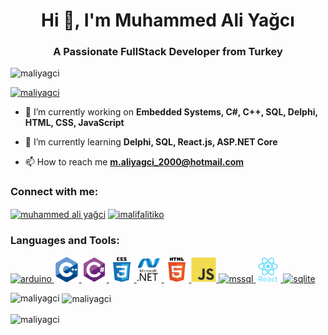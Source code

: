
<h1 align="center">Hi 👋, I'm Muhammed Ali Yağcı</h1>
<h3 align="center">A Passionate FullStack Developer from Turkey</h3>

<p align="left"> <img src="https://komarev.com/ghpvc/?username=maliyagci&label=Profile%20views&color=0e75b6&style=flat" alt="maliyagci" /> </p>

<p align="left"> <a href="https://github.com/ryo-ma/github-profile-trophy"><img src="https://github-profile-trophy.vercel.app/?username=maliyagci" alt="maliyagci" /></a> </p>

- 🔭 I’m currently working on **Embedded Systems, C#, C++, SQL, Delphi, HTML, CSS, JavaScript**

- 🌱 I’m currently learning **Delphi, SQL, React.js, ASP.NET Core**

- 📫 How to reach me **m.aliyagci_2000@hotmail.com**

<h3 align="left">Connect with me:</h3>
<p align="left">
<a href="https://www.linkedin.com/in/muhammed-ali-ya%C4%9Fci-b1b7261b6/" target="blank"><img align="center" src="https://raw.githubusercontent.com/rahuldkjain/github-profile-readme-generator/master/src/images/icons/Social/linked-in-alt.svg" alt="muhammed ali yağci" height="30" width="40" /></a>
<a href="https://instagram.com/imalifalitiko" target="blank"><img align="center" src="https://raw.githubusercontent.com/rahuldkjain/github-profile-readme-generator/master/src/images/icons/Social/instagram.svg" alt="imalifalitiko" height="30" width="40" /></a>
</p>

<h3 align="left">Languages and Tools:</h3>
<p align="left"> <a href="https://www.arduino.cc/" target="_blank" rel="noreferrer"> <img src="https://cdn.worldvectorlogo.com/logos/arduino-1.svg" alt="arduino" width="40" height="40"/> </a> <a href="https://www.w3schools.com/cpp/" target="_blank" rel="noreferrer"> <img src="https://raw.githubusercontent.com/devicons/devicon/master/icons/cplusplus/cplusplus-original.svg" alt="cplusplus" width="40" height="40"/> </a> <a href="https://www.w3schools.com/cs/" target="_blank" rel="noreferrer"> <img src="https://raw.githubusercontent.com/devicons/devicon/master/icons/csharp/csharp-original.svg" alt="csharp" width="40" height="40"/> </a> <a href="https://www.w3schools.com/css/" target="_blank" rel="noreferrer"> <img src="https://raw.githubusercontent.com/devicons/devicon/master/icons/css3/css3-original-wordmark.svg" alt="css3" width="40" height="40"/> </a> <a href="https://dotnet.microsoft.com/" target="_blank" rel="noreferrer"> <img src="https://raw.githubusercontent.com/devicons/devicon/master/icons/dot-net/dot-net-original-wordmark.svg" alt="dotnet" width="40" height="40"/> </a> <a href="https://www.w3.org/html/" target="_blank" rel="noreferrer"> <img src="https://raw.githubusercontent.com/devicons/devicon/master/icons/html5/html5-original-wordmark.svg" alt="html5" width="40" height="40"/> </a> <a href="https://developer.mozilla.org/en-US/docs/Web/JavaScript" target="_blank" rel="noreferrer"> <img src="https://raw.githubusercontent.com/devicons/devicon/master/icons/javascript/javascript-original.svg" alt="javascript" width="40" height="40"/> </a> <a href="https://www.microsoft.com/en-us/sql-server" target="_blank" rel="noreferrer"> <img src="https://www.svgrepo.com/show/303229/microsoft-sql-server-logo.svg" alt="mssql" width="40" height="40"/> </a> <a href="https://reactjs.org/" target="_blank" rel="noreferrer"> <img src="https://raw.githubusercontent.com/devicons/devicon/master/icons/react/react-original-wordmark.svg" alt="react" width="40" height="40"/> </a> <a href="https://www.sqlite.org/" target="_blank" rel="noreferrer"> <img src="https://www.vectorlogo.zone/logos/sqlite/sqlite-icon.svg" alt="sqlite" width="40" height="40"/> </a> </p>

<p><img align="left" src="https://github-readme-stats.vercel.app/api/top-langs?username=maliyagci&show_icons=true&locale=en&layout=compact" alt="maliyagci" /></p>

<p>&nbsp;<img align="center" src="https://github-readme-stats.vercel.app/api?username=maliyagci&show_icons=true&locale=en" alt="maliyagci" /></p>

<p><img align="center" src="https://github-readme-streak-stats.herokuapp.com/?user=maliyagci&" alt="maliyagci" /></p>

